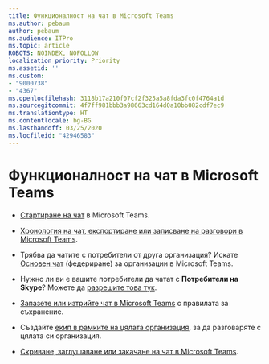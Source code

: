 ```yaml
---
title: Функционалност на чат в Microsoft Teams
ms.author: pebaum
author: pebaum
ms.audience: ITPro
ms.topic: article
ROBOTS: NOINDEX, NOFOLLOW
localization_priority: Priority
ms.assetid: ''
ms.custom:
- "9000738"
- "4367"
ms.openlocfilehash: 3118b17a210f07cf2f325a5a8fda3fc0f4764a1d
ms.sourcegitcommit: 4f7ff981bbb3a98663cd164d0a10bb082cdf7ec9
ms.translationtype: HT
ms.contentlocale: bg-BG
ms.lasthandoff: 03/25/2020
ms.locfileid: "42946583"
---
```

# <a name="teams-chat-functionality"></a>Функционалност на чат в Microsoft Teams

- [Стартиране на чат](https://support.office.com/article/start-a-chat-in-teams-0c71b32b-c050-4930-a887-5afbe742b3d8) в Microsoft Teams.

- [Хронология на чат, експортиране или записване на разговори в Microsoft Teams](https://docs.microsoft.com/alchemyinsights/chat-history-in-microsoft-teams).

- Трябва да чатите с потребители от друга организация? Искате [Основен чат](https://docs.microsoft.com/microsoftteams/native-chat-for-external-users) (федериране) за организации в Microsoft Teams.

- Нужно ли ви е вашите потребители да чатат с **Потребители на Skype**? Можете да [разрешите това тук](https://docs.microsoft.com/microsoftteams/manage-external-access#step-1---enable-your-organization-to-communicate-with-another-teams-organization). 

- [Запазете или изтрийте чат в Microsoft Teams](https://docs.microsoft.com/microsoftteams/retention-policies) с правилата за съхранение.

- Създайте [екип в рамките на цялата организация](https://docs.microsoft.com/microsoftteams/create-an-org-wide-team), за да разговаряте с цялата си организация.

- [Скриване, заглушаване или закачане на чат в Microsoft Teams](https://support.office.com/article/hide-mute-or-pin-a-chat-in-teams-9aee02ef-713d-495b-8a73-9762d8e4b066).
